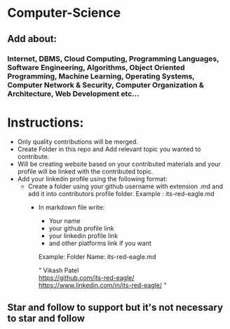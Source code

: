 # Computer-Science

## Add about:
### Internet, DBMS, Cloud Computing, Programming Languages, Software Engineering, Algorithms, Object Oriented Programming, Machine Learning, Operating Systems, Computer Network & Security, Computer Organization & Architecture, Web Development etc...

# Instructions:
* Only quality contributions will be merged.
* Create Folder in this repo and Add relevant topic you wanted to contribute.
* Will be creating website based on your contributed materials and your profile will be linked with the contributed topic.
* Add your linkedin profile using the following format:
    - Create a folder using your github username with extension .md and add it into contributors profile folder.
          Example : its-red-eagle.md
         - In markdown file write:
            - Your name
            - your github profile link
            - your linkedin profile link
            - and other platforms link if you want
            
            Example:
            Folder Name: its-red-eagle.md
            
            "   Vikash Patel
            <br>
                https://github.com/its-red-eagle/
                <br>
                https://www.linkedin.com/in/its-red-eagle/
            "   
                
                
                
                        
 ## Star and follow to support but it's not necessary to star and follow 
 

